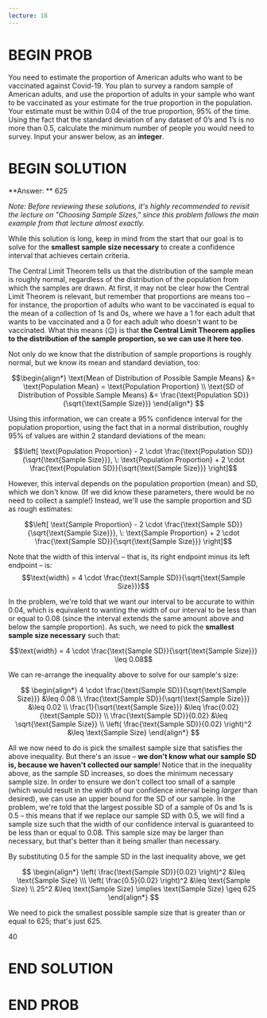 ```yaml
---
lecture: 18
---
```


# BEGIN PROB

You need to estimate the proportion of American adults who want to be vaccinated against Covid-19. You plan to survey a random sample of American adults, and use the proportion of adults in your sample who want to be vaccinated as your estimate for the true proportion in the population. Your estimate must be within 0.04 of the true proportion, 95% of the time. Using the fact that the standard deviation of any dataset of 0’s and 1’s is no more than 0.5, calculate the minimum number of people you would need to survey. Input your answer below, as an **integer**.

# BEGIN SOLUTION

**Answer: ** 625

_Note: Before reviewing these solutions, it's highly recommended to revisit the lecture on "Choosing Sample Sizes," since this problem follows the main example from that lecture almost exactly._

While this solution is long, keep in mind from the start that our goal is to solve for the **smallest sample size necessary** to create a confidence interval that achieves certain criteria.

The Central Limit Theorem tells us that the distribution of the sample mean is roughly normal, regardless of the distribution of the population from which the samples are drawn. At first, it may not be clear how the Central Limit Theorem is relevant, but remember that proportions are means too – for instance, the proportion of adults who want to be vaccinated is equal to the mean of a collection of 1s and 0s, where we have a 1 for each adult that wants to be vaccinated and a 0 for each adult who doesn't want to be vaccinated. What this means (😉) is that **the Central Limit Theorem applies to the distribution of the sample proportion, so we can use it here too**.

Not only do we know that the distribution of sample proportions is roughly normal, but we know its mean and standard deviation, too:

$$\begin{align*}
\text{Mean of Distribution of Possible Sample Means} &= \text{Population Mean} = \text{Population Proportion} \\
\text{SD of Distribution of Possible Sample Means} &= \frac{\text{Population SD}}{\sqrt{\text{Sample Size}}}
\end{align*}
$$

Using this information, we can create a 95% confidence interval for the population proportion, using the fact that in a normal distribution, roughly 95% of values are within 2 standard deviations of the mean:

$$\left[ \text{Population Proportion} - 2 \cdot \frac{\text{Population SD}}{\sqrt{\text{Sample Size}}}, \: \text{Population Proportion} + 2 \cdot \frac{\text{Population SD}}{\sqrt{\text{Sample Size}}}  \right]$$

However, this interval depends on the population proportion (mean) and SD, which we don't know. (If we did know these parameters, there would be no need to collect a sample!) Instead, we'll use the sample proportion and SD as rough estimates:

$$\left[ \text{Sample Proportion} - 2 \cdot \frac{\text{Sample SD}}{\sqrt{\text{Sample Size}}}, \: \text{Sample Proportion} + 2 \cdot \frac{\text{Sample SD}}{\sqrt{\text{Sample Size}}}  \right]$$

Note that the width of this interval – that is, its right endpoint minus its left endpoint – is: $$\text{width} = 4 \cdot \frac{\text{Sample SD}}{\sqrt{\text{Sample Size}}}$$

In the problem, we're told that we want our interval to be accurate to within 0.04, which is equivalent to wanting the width of our interval to be less than or equal to 0.08 (since the interval extends the same amount above and below the sample proportion). As such, we need to pick the **smallest sample size necessary** such that:

$$\text{width} = 4 \cdot \frac{\text{Sample SD}}{\sqrt{\text{Sample Size}}} \leq 0.08$$

We can re-arrange the inequality above to solve for our sample's size:

$$
\begin{align*}
4 \cdot \frac{\text{Sample SD}}{\sqrt{\text{Sample Size}}} &\leq 0.08 \\
\frac{\text{Sample SD}}{\sqrt{\text{Sample Size}}} &\leq 0.02 \\
\frac{1}{\sqrt{\text{Sample Size}}} &\leq \frac{0.02}{\text{Sample SD}} \\
\frac{\text{Sample SD}}{0.02} &\leq \sqrt{\text{Sample Size}} \\
\left( \frac{\text{Sample SD}}{0.02} \right)^2 &\leq \text{Sample Size}
\end{align*}
$$

All we now need to do is pick the smallest sample size that satisfies the above inequality. But there's an issue – **we don't know what our sample SD is, because we haven't collected our sample**! Notice that in the inequality above, as the sample SD increases, so does the minimum necessary sample size. In order to ensure we don't collect too small of a sample (which would result in the width of our confidence interval being _larger_ than desired), we can use an upper bound for the SD of our sample. In the problem, we're told that the largest possible SD of a sample of 0s and 1s is 0.5 – this means that if we replace our sample SD with 0.5, we will find a sample size such that the width of our confidence interval is guaranteed to be less than or equal to 0.08. This sample size may be larger than necessary, but that's better than it being smaller than necessary.

By substituting 0.5 for the sample SD in the last inequality above, we get

$$
\begin{align*}
\left( \frac{\text{Sample SD}}{0.02} \right)^2 &\leq \text{Sample Size} \\\
\left( \frac{0.5}{0.02} \right)^2 &\leq \text{Sample Size} \\
25^2 &\leq \text{Sample Size} \implies \text{Sample Size} \geq 625
\end{align*}
$$

We need to pick the smallest possible sample size that is greater than or equal to 625; that's just 625.

<average>40</average>

# END SOLUTION

# END PROB
